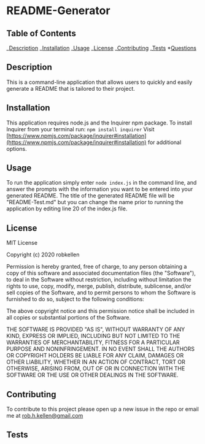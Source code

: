 # README-Generator

## Table of Contents

_[Description](#description)
_[Installation](#installation)
_[Usage](#usage)
_[License](#license)
_[Contributing](#contributing)
_[Tests](#tests) \*[Questions](#questions)

## Description

This is a command-line application that allows users to quickly and easily generate a README that is tailored to their project.

## Installation

This application requires node.js and the Inquirer npm package. To install Inquirer from your terminal run: `npm install inquirer`
Visit [https://www.npmjs.com/package/inquirer#installation](https://www.npmjs.com/package/inquirer#installation) for additional options.

## Usage

To run the application simply enter `node index.js` in the command line, and answer the prompts with the information you want to be entered into your generated README. The title of the generated README file will be "README-Test.md" but you can change the name prior to running the application by editing line 20 of the index.js file.

## License

MIT License

Copyright (c) 2020 robkellen

Permission is hereby granted, free of charge, to any person obtaining a copy
of this software and associated documentation files (the "Software"), to deal
in the Software without restriction, including without limitation the rights
to use, copy, modify, merge, publish, distribute, sublicense, and/or sell
copies of the Software, and to permit persons to whom the Software is
furnished to do so, subject to the following conditions:

The above copyright notice and this permission notice shall be included in all
copies or substantial portions of the Software.

THE SOFTWARE IS PROVIDED "AS IS", WITHOUT WARRANTY OF ANY KIND, EXPRESS OR
IMPLIED, INCLUDING BUT NOT LIMITED TO THE WARRANTIES OF MERCHANTABILITY,
FITNESS FOR A PARTICULAR PURPOSE AND NONINFRINGEMENT. IN NO EVENT SHALL THE
AUTHORS OR COPYRIGHT HOLDERS BE LIABLE FOR ANY CLAIM, DAMAGES OR OTHER
LIABILITY, WHETHER IN AN ACTION OF CONTRACT, TORT OR OTHERWISE, ARISING FROM,
OUT OF OR IN CONNECTION WITH THE SOFTWARE OR THE USE OR OTHER DEALINGS IN THE
SOFTWARE.

## Contributing

To contribute to this project please open up a new issue in the repo or email me at rob.h.kellen@gmail.com

## Tests
